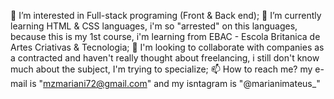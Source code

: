 
<!---
marianimateus/marianimateus is a ✨ special ✨ repository because its `README.md` (this file) appears on your GitHub profile.
You can click the Preview link to take a look at your changes.
--->
👀 I’m interested in Full-stack programing (Front & Back end);
🌱 I’m currently learning HTML & CSS languages, i'm so "arrested" on this languages, because this is my 1st course, i'm learning from EBAC - Escola Britanica de Artes Criativas & Tecnologia;
💞️ I'm looking to collaborate with companies as a contracted and haven't really thought about freelancing, i still don't know much about the subject, I'm trying to specialize;
📫 How to reach me? my e-mail is "mzmariani72@gmail.com" and my isntagram is "@marianimateus_"

